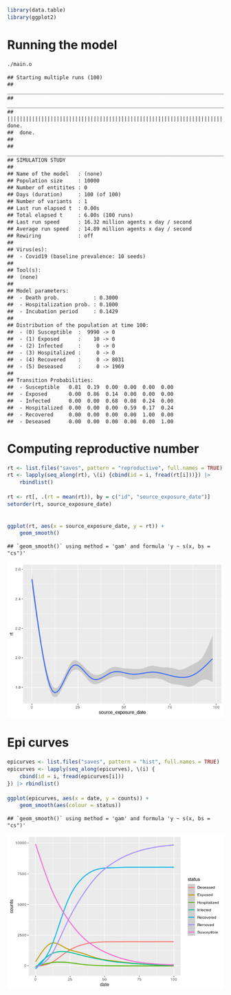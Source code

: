 
``` r
library(data.table)
library(ggplot2)
```

# Running the model

``` bash
./main.o
```

    ## Starting multiple runs (100)
    ## _________________________________________________________________________
    ## _________________________________________________________________________
    ## ||||||||||||||||||||||||||||||||||||||||||||||||||||||||||||||||||||||||| done.
    ##  done.
    ## 
    ## ________________________________________________________________________________
    ## SIMULATION STUDY
    ## 
    ## Name of the model   : (none)
    ## Population size     : 10000
    ## Number of entitites : 0
    ## Days (duration)     : 100 (of 100)
    ## Number of variants  : 1
    ## Last run elapsed t  : 0.00s
    ## Total elapsed t     : 6.00s (100 runs)
    ## Last run speed      : 16.32 million agents x day / second
    ## Average run speed   : 14.89 million agents x day / second
    ## Rewiring            : off
    ## 
    ## Virus(es):
    ##  - Covid19 (baseline prevalence: 10 seeds)
    ## 
    ## Tool(s):
    ##  (none)
    ## 
    ## Model parameters:
    ##  - Death prob.           : 0.3000
    ##  - Hospitalization prob. : 0.1000
    ##  - Incubation period     : 0.1429
    ## 
    ## Distribution of the population at time 100:
    ##  - (0) Susceptible  :  9990 -> 0
    ##  - (1) Exposed      :    10 -> 0
    ##  - (2) Infected     :     0 -> 0
    ##  - (3) Hospitalized :     0 -> 0
    ##  - (4) Recovered    :     0 -> 8031
    ##  - (5) Deseased     :     0 -> 1969
    ## 
    ## Transition Probabilities:
    ##  - Susceptible   0.81  0.19  0.00  0.00  0.00  0.00
    ##  - Exposed       0.00  0.86  0.14  0.00  0.00  0.00
    ##  - Infected      0.00  0.00  0.68  0.08  0.24  0.00
    ##  - Hospitalized  0.00  0.00  0.00  0.59  0.17  0.24
    ##  - Recovered     0.00  0.00  0.00  0.00  1.00  0.00
    ##  - Deseased      0.00  0.00  0.00  0.00  0.00  1.00

# Computing reproductive number

``` r
rt <- list.files("saves", pattern = "reproductive", full.names = TRUE)
rt <- lapply(seq_along(rt), \(i) {cbind(id = i, fread(rt[i]))}) |>
    rbindlist()

rt <- rt[, .(rt = mean(rt)), by = c("id", "source_exposure_date")]
setorder(rt, source_exposure_date)


ggplot(rt, aes(x = source_exposure_date, y = rt)) +
    geom_smooth()
```

    ## `geom_smooth()` using method = 'gam' and formula 'y ~ s(x, bs = "cs")'

![](README_files/figure-gfm/repnum-1.png)<!-- -->

# Epi curves

``` r
epicurves <- list.files("saves", pattern = "hist", full.names = TRUE)
epicurves <- lapply(seq_along(epicurves), \(i) {
    cbind(id = i, fread(epicurves[i]))
}) |> rbindlist()

ggplot(epicurves, aes(x = date, y = counts)) +
    geom_smooth(aes(colour = status))
```

    ## `geom_smooth()` using method = 'gam' and formula 'y ~ s(x, bs = "cs")'

![](README_files/figure-gfm/unnamed-chunk-2-1.png)<!-- -->
